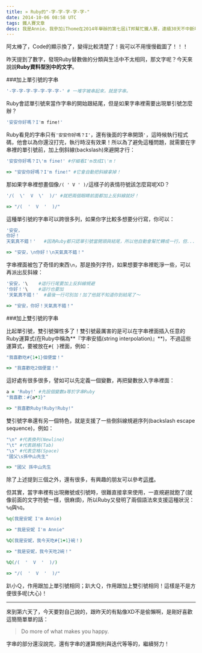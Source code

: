 ```yaml
---
title: » Ruby的"-字-字-字-字-字-"
date: 2014-10-06 08:58 UTC
tags: 鐵人賽文章
desc: 我是Annie，我參加iThome在2014年舉辦的第七屆iT邦幫忙鐵人賽，連續30天不中斷地記錄自己學習Ruby的歷程，這一系列30篇文章，推薦給跟我一樣初學Ruby約半年的朋友參考。
---
```


阿太棒了，Code的顯示換了，變得比較清楚了！我可以不用慢慢截圖了！！！

昨天提到了數字，發現Ruby替數做的分類與生活中不太相同，那文字呢？今天來說說**Ruby資料型別中的文字**。

###加上單引號的字串


~~~ruby
'-字-字-字-字-字-字-字-' # 一堆字被串起來，就是字串。  
~~~

Ruby會認單引號來當作字串的開始跟結尾，但是如果字串裡需要出現單引號怎麼辦？

~~~ruby
'安安你好嗎？I'm fine!'  
~~~

Ruby看見的字串只有`'安安你好嗎？I'`，還有後面的字串開頭`'`，這時候執行程式碼，他會以為你還沒打完，執行時沒有效果！所以為了避免這種問題，就需要在字串裡的單引號前，加上倒斜線(backslash)來避開才行：

~~~ruby
'安安你好嗎？I\'m fine!' #仔細看I'm改成I\'m！  

=> "安安你好嗎？I'm fine!" #它會自動把斜線拿掉！  
~~~

那如果字串裡想畫個像`/( ' V ' )/`這樣子的表情符號該怎麼寫呢XD？

~~~ruby
'/(  \'  V  \'  )/' #就把兩個眼睛前面都加上反斜線就好！  

=> "/(  '  V  '  )/"  
~~~

這種單引號的字串可以跨很多列，如果你字比較多想要分行寫，你可以：

~~~ruby
'安安，  
你好！  
天氣真不錯！'   #因為Ruby都只認單引號當開頭與結尾，所以他自動會幫忙轉成一行，但...  

=> "安安，\n你好！\n天氣真不錯！"  
~~~

字串裡面被包了奇怪的東西`\n`，那是換列字符，如果想要字串裡乾淨一些，可以再派出反斜線：

~~~ruby
'安安，'\    #這行行尾要加上反斜線規避  
'你好！'\    #這行也要加  
'天氣真不錯！'  #最後一行可別加！加了他就不知道你到結尾了～  

=> "安安，你好！天氣真不錯！"  
~~~

###加上雙引號的字串

比起單引號，雙引號彈性多了！雙引號最厲害的是可以在字串裡面插入任意的Ruby運算式(在Ruby中稱為**『字串安插(string interpolation)』**)，不過這些運算式，要被放在`#{ }`裡面，例如：

~~~ruby
"我喜歡吃#{1+1}個便當！"  

=> "我喜歡吃2個便當！"  
~~~

這好處有很多很多，譬如可以先定義一個變數，再把變數放入字串裡面：

~~~ruby
a = 'Ruby!' #先設個變數a等於字串Ruby  
"我喜歡：#{a*3}"  

=> "我喜歡Ruby!Ruby!Ruby!"  
~~~

雙引號字串還有另一個特色，就是支援了一些倒斜線規避序列(backslash escape sequence)，例如：

~~~ruby
"\n" #代表換列(Newline)  
"\t" #代表跳格(Tab)  
"\s" #代表空格(Space)  
"國父\s孫中山先生"  

=> "國父 孫中山先生  
~~~

除了上述提到三個之外，還有很多，有興趣的朋友可以參考[這裡](http://guides.ruby.tw/ruby/regexp.html)。

但其實，當字串裡有出現撇號或引號時，很難直接拿來使用，一直規避就飽了(就像前面的文字符號一樣，很麻煩)，所以Ruby又發明了兩個語法來支援這種狀況：`%q`與`%Q`。

~~~ruby
%q(我是安妮 I'm Annie)  

=> "我是安妮 I'm Annie"  

%Q(我是安妮，我今天吃#{1+1}碗！)  

=> "我是安妮，我今天吃2碗！"  

%Q(/(  '  V  '  )/)  

=> "/(  '  V  '  )/"  
~~~

趴小Ｑ，作用跟加上單引號相同；趴大Ｑ，作用跟加上雙引號相同！這樣是不是方便很多呢(大心)！

---

來到第六天了，今天要對自己說的，跟昨天的有點像XD不是偷懶啊，是剛好喜歡這簡簡單單的話：

> Do more of what makes you happy.

字串的部分還沒說完，還有字串的運算規則與迭代等等的，繼續努力！